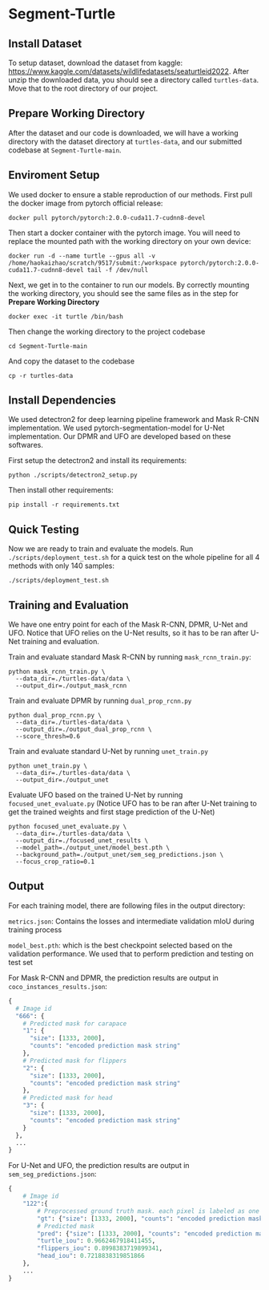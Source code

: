 # Segment-Turtle

## Install Dataset
To setup dataset, download the dataset from kaggle: https://www.kaggle.com/datasets/wildlifedatasets/seaturtleid2022. After unzip the downloaded data, you should see a directory called `turtles-data`. Move that to the root directory of our project.

## Prepare Working Directory
After the dataset and our code is downloaded, we will have a working directory with the dataset directory at `turtles-data`, and our submitted codebase at `Segment-Turtle-main`.

## Enviroment Setup
We used docker to ensure a stable reproduction of our methods. First pull the docker image from pytorch official release:
```
docker pull pytorch/pytorch:2.0.0-cuda11.7-cudnn8-devel
```

Then start a docker container with the pytorch image. You will need to replace the mounted path with the working directory on your own device:
```
docker run -d --name turtle --gpus all -v /home/haokaizhao/scratch/9517/submit:/workspace pytorch/pytorch:2.0.0-cuda11.7-cudnn8-devel tail -f /dev/null
```

Next, we get in to the container to run our models. By correctly mounting the working directory, you should see the same files as in the step for **Prepare Working Directory**
```
docker exec -it turtle /bin/bash
```

Then change the working directory to the project codebase
```
cd Segment-Turtle-main
```

And copy the dataset to the codebase
```
cp -r turtles-data
```

## Install Dependencies
We used detectron2 for deep learning pipeline framework and Mask R-CNN implementation. We used pytorch-segmentation-model for U-Net implementation. Our DPMR and UFO are developed based on these softwares.

First setup the detectron2 and install its requirements:
```
python ./scripts/detectron2_setup.py
```

Then install other requirements:
```
pip install -r requirements.txt
```

## Quick Testing
Now we are ready to train and evaluate the models. Run `./scripts/deployment_test.sh` for a quick test on the whole pipeline for all 4 methods with only 140 samples:
```
./scripts/deployment_test.sh
```

## Training and Evaluation

We have one entry point for each of the Mask R-CNN, DPMR, U-Net and UFO. Notice that UFO relies on the U-Net results, so it has to be ran after U-Net training and evaluation.

Train and evaluate standard Mask R-CNN by running `mask_rcnn_train.py`:
```
python mask_rcnn_train.py \
  --data_dir=./turtles-data/data \
  --output_dir=./output_mask_rcnn
```

Train and evaluate DPMR by running `dual_prop_rcnn.py`
```
python dual_prop_rcnn.py \
  --data_dir=./turtles-data/data \
  --output_dir=./output_dual_prop_rcnn \
  --score_thresh=0.6
```

Train and evaluate standard U-Net by running `unet_train.py`
```
python unet_train.py \
  --data_dir=./turtles-data/data \
  --output_dir=./output_unet
```

Evaluate UFO based on the trained U-Net by running `focused_unet_evaluate.py` (Notice UFO has to be ran after U-Net training to get the trained weights and first stage prediction of the U-Net)
```
python focused_unet_evaluate.py \
  --data_dir=./turtles-data/data \
  --output_dir=./focused_unet_results \
  --model_path=./output_unet/model_best.pth \
  --background_path=./output_unet/sem_seg_predictions.json \
  --focus_crop_ratio=0.1
```

## Output

For each training model, there are following files in the output directory:

`metrics.json`: Contains the losses and intermediate validation mIoU during training process

`model_best.pth`: which is the best checkpoint selected based on the validation performance. We used that to perform prediction and testing on test set

For Mask R-CNN and DPMR, the prediction results are output in `coco_instances_results.json`:

```python
{
  # Image id
  "666": {
    # Predicted mask for carapace
    "1": {
      "size": [1333, 2000],
      "counts": "encoded prediction mask string"
    },
    # Predicted mask for flippers
    "2": {
      "size": [1333, 2000],
      "counts": "encoded prediction mask string"
    },
    # Predicted mask for head
    "3": {
      "size": [1333, 2000],
      "counts": "encoded prediction mask string"
    }
  },
  ...
}
```

For U-Net and UFO, the prediction results are output in `sem_seg_predictions.json`:
```python
{
    # Image id
    "122":{
        # Preprocessed ground truth mask. each pixel is labeled as one of (0: background, 1: carapace, 2: flippers, 3: head)
        "gt": {"size": [1333, 2000], "counts": "encoded prediction mask string"},
        # Predicted mask
        "pred": {"size": [1333, 2000], "counts": "encoded prediction mask string"},
        "turtle_iou": 0.9662467918411455,
        "flippers_iou": 0.8998383719899341,
        "head_iou": 0.7218838319851866
    },
    ...
}
```
